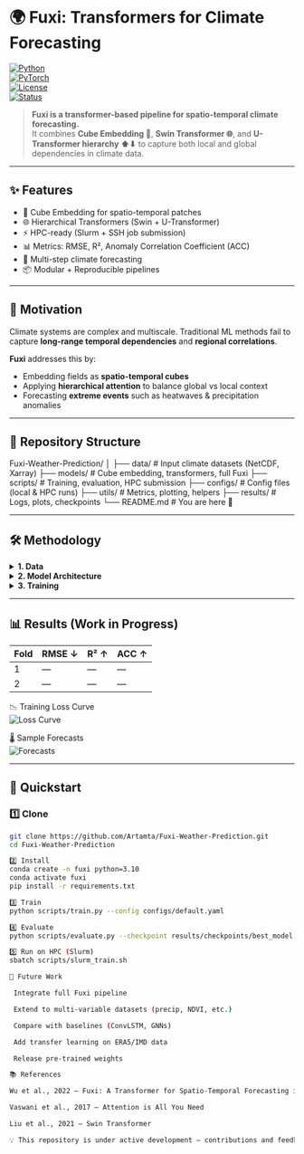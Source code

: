 # 🌍 Fuxi: Transformers for Climate Forecasting

[![Python](https://img.shields.io/badge/Python-3.10-blue?logo=python)](https://www.python.org/)  
[![PyTorch](https://img.shields.io/badge/PyTorch-2.0-red?logo=pytorch)](https://pytorch.org/)  
[![License](https://img.shields.io/badge/License-MIT-green.svg)](LICENSE)  
[![Status](https://img.shields.io/badge/Status-Research%20WIP-orange)](#)

> **Fuxi is a transformer-based pipeline for spatio-temporal climate forecasting.**  
> It combines **Cube Embedding 🧊**, **Swin Transformer 🌐**, and **U-Transformer hierarchy ⬆⬇** to capture both local and global dependencies in climate data.

---

## ✨ Features

- 🧊 Cube Embedding for spatio-temporal patches
- 🌐 Hierarchical Transformers (Swin + U-Transformer)
- ⚡ HPC-ready (Slurm + SSH job submission)
- 📊 Metrics: RMSE, R², Anomaly Correlation Coefficient (ACC)
- 🔁 Multi-step climate forecasting
- 📦 Modular + Reproducible pipelines

---

## 🔬 Motivation

Climate systems are complex and multiscale. Traditional ML methods fail to capture **long-range temporal dependencies** and **regional correlations**.

**Fuxi** addresses this by:

- Embedding fields as **spatio-temporal cubes**
- Applying **hierarchical attention** to balance global vs local context
- Forecasting **extreme events** such as heatwaves & precipitation anomalies

---

## 📂 Repository Structure

Fuxi-Weather-Prediction/
│
├── data/ # Input climate datasets (NetCDF, Xarray)
├── models/ # Cube embedding, transformers, full Fuxi
├── scripts/ # Training, evaluation, HPC submission
├── configs/ # Config files (local & HPC runs)
├── utils/ # Metrics, plotting, helpers
├── results/ # Logs, plots, checkpoints
└── README.md # You are here 🚀

---

## 🛠️ Methodology

<details>
<summary><b>1. Data</b></summary>

- Input: Temperature, precipitation, NDVI in NetCDF/Xarray
- Preprocessing:
  - Temporal chunking
  - Normalization (z-score per variable)
  - Train/val/test by time slices
  </details>

<details>
<summary><b>2. Model Architecture</b></summary>

- **Cube Embedding Layer** 🧊 → splits grid into spatio-temporal cubes
- **Swin Transformer Blocks** 🌐 → local attention
- **U-Transformer Hierarchy** ⬆⬇ → global context
- **Prediction Head** → multi-step climate forecasting

<p align="center">
  <img src="results/fuxi_architecture.png" alt="Fuxi Architecture" width="600"/>
</p>
</details>

<details>
<summary><b>3. Training</b></summary>

- Loss: MSE / MAE
- Optimizer: AdamW + Cosine Annealing LR
- Metrics: RMSE, R², ACC
- Hardware: HPC cluster (Slurm + SSH)
</details>

---

## 📊 Results (Work in Progress)

| Fold | RMSE ↓ | R² ↑ | ACC ↑ |
| ---- | ------ | ---- | ----- |
| 1    | —      | —    | —     |
| 2    | —      | —    | —     |

📉 Training Loss Curve  
![Loss Curve](results/loss_curves.png)

🌡️ Sample Forecasts  
![Forecasts](results/sample_forecasts.png)

---

## 🚀 Quickstart

### 1️⃣ Clone

```bash
git clone https://github.com/Artamta/Fuxi-Weather-Prediction.git
cd Fuxi-Weather-Prediction

2️⃣ Install
conda create -n fuxi python=3.10
conda activate fuxi
pip install -r requirements.txt

3️⃣ Train
python scripts/train.py --config configs/default.yaml

4️⃣ Evaluate
python scripts/evaluate.py --checkpoint results/checkpoints/best_model.pth

5️⃣ Run on HPC (Slurm)
sbatch scripts/slurm_train.sh

📌 Future Work

 Integrate full Fuxi pipeline

 Extend to multi-variable datasets (precip, NDVI, etc.)

 Compare with baselines (ConvLSTM, GNNs)

 Add transfer learning on ERA5/IMD data

 Release pre-trained weights

📚 References

Wu et al., 2022 — Fuxi: A Transformer for Spatio-Temporal Forecasting in Climate Science

Vaswani et al., 2017 — Attention is All You Need

Liu et al., 2021 — Swin Transformer

💡 This repository is under active development — contributions and feedback are welcome!




```
